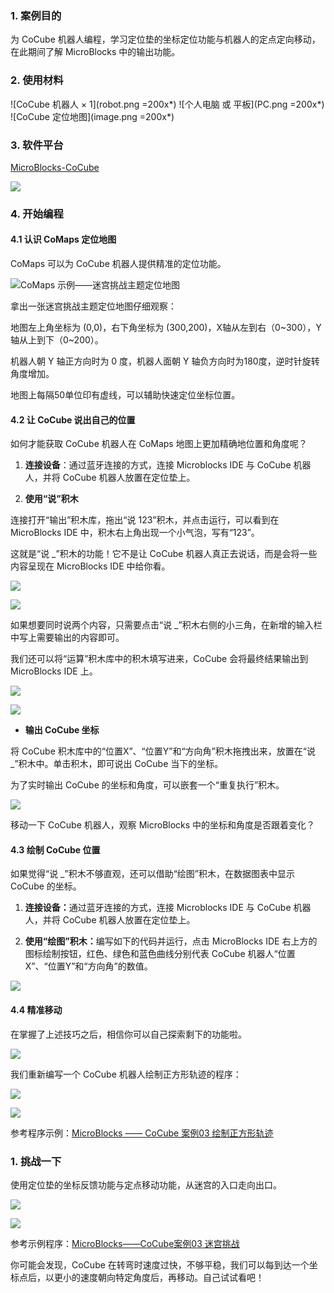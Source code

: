 ### 1. 案例目的

为 CoCube 机器人编程，学习定位垫的坐标定位功能与机器人的定点定向移动，在此期间了解 MicroBlocks 中的输出功能。

### 2. 使用材料

![CoCube 机器人 × 1](robot.png =200x*)
![个人电脑 或 平板](PC.png =200x*)
![CoCube 定位地图](image.png =200x*)

### 3. 软件平台

[MicroBlocks-CoCube](https://microblocksfun.cn/run/microblocks.html#scripts=GP%20Scripts%0Adepends%20%27CoCube%27)

![](image-1.png)

### 4. 开始编程

#### 4.1 认识 CoMaps 定位地图

CoMaps 可以为 CoCube 机器人提供精准的定位功能。

![CoMaps 示例——迷宫挑战主题定位地图](comap.png)

拿出一张迷宫挑战主题定位地图仔细观察：

地图左上角坐标为 (0,0)，右下角坐标为 (300,200)，X轴从左到右（0\~300），Y轴从上到下（0\~200）。

机器人朝 Y 轴正方向时为 0 度，机器人面朝 Y 轴负方向时为180度，逆时针旋转角度增加。

地图上每隔50单位印有虚线，可以辅助快速定位坐标位置。

#### 4.2 **让 CoCube 说出自己的位置**

如何才能获取 CoCube 机器人在 CoMaps 地图上更加精确地位置和角度呢？

1. **连接设备**：通过蓝牙连接的方式，连接 Microblocks IDE 与 CoCube 机器人，并将 CoCube 机器人放置在定位垫上。

2. **使用“说”积木**

连接打开“输出”积木库，拖出“说 123”积木，并点击运行，可以看到在 MicroBlocks IDE 中，积木右上角出现一个小气泡，写有“123”。

这就是“说 \_”积木的功能！它不是让 CoCube 机器人真正去说话，而是会将一些内容呈现在 MicroBlocks IDE 中给你看。

![](image-2.png)

![](scriptImage1819646.png)

如果想要同时说两个内容，只需要点击“说 \_”积木右侧的小三角，在新增的输入栏中写上需要输出的内容即可。

我们还可以将“运算”积木库中的积木填写进来，CoCube 会将最终结果输出到 MicroBlocks IDE 上。

![](scriptImage2100985.png)

![](scriptImage2239731.png)

* **输出 CoCube 坐标**

将 CoCube 积木库中的“位置X”、“位置Y”和“方向角”积木拖拽出来，放置在“说 \_”积木中。单击积木，即可说出 CoCube 当下的坐标。

为了实时输出 CoCube 的坐标和角度，可以嵌套一个“重复执行”积木。

![](scriptImage2340058.png)

移动一下 CoCube 机器人，观察 MicroBlocks 中的坐标和角度是否跟着变化？

#### 4.3 绘制 CoCube 位置

如果觉得“说 \_”积木不够直观，还可以借助“绘图”积木，在数据图表中显示 CoCube 的坐标。

1. **连接设备：**&#x901A;过蓝牙连接的方式，连接 Microblocks IDE 与 CoCube 机器人，并将 CoCube 机器人放置在定位垫上。

2. **使用“绘图”积木：**&#x7F16;写如下的代码并运行，点击 MicroBlocks IDE 右上方的图标绘制按钮，红色、绿色和蓝色曲线分别代表 CoCube 机器人“位置X”、“位置Y”和“方向角”的数值。

![](image-3.png)

#### 4.4 精准移动

&#x20;    在掌握了上述技巧之后，相信你可以自己探索剩下的功能啦。

![](image-4.png)

我们重新编写一个 CoCube 机器人绘制正方形轨迹的程序：

![](scriptImage3089043.png)



![](scriptImage3097549.png)



参考程序示例：[MicroBlocks —— CoCube 案例03 绘制正方形轨迹](https://microblocksfun.cn/run/microblocks.html#scripts=GP%20Scripts%0Adepends%20%27CoCube%27%0A%0Ascript%20971%20248%20%7B%0Aforever%20%7B%0A%20%20%27CoCube%20rotate%20to%20angle%27%200%2030%0A%20%20%27CoCube%20move%20by%20step%27%20%27cocube%3Bforward%27%2040%2050%0A%20%20%27CoCube%20rotate%20to%20angle%27%2090%2030%0A%20%20%27CoCube%20move%20by%20step%27%20%27cocube%3Bforward%27%2040%2050%0A%20%20%27CoCube%20rotate%20to%20angle%27%20180%2030%0A%20%20%27CoCube%20move%20by%20step%27%20%27cocube%3Bforward%27%2040%2050%0A%20%20%27CoCube%20rotate%20to%20angle%27%20270%2030%0A%20%20%27CoCube%20move%20by%20step%27%20%27cocube%3Bforward%27%2040%2050%0A%7D%0A%7D%0A%0Ascript%20596%20312%20%7B%0Aforever%20%7B%0A%20%20%27CoCube%20move%20by%20step%27%20%27cocube%3Bforward%27%2040%2050%0A%20%20%27CoCube%20rotate%20by%20degree%27%20%27cocube%3Bleft%27%2030%2090%0A%7D%0A%7D%0A%0A)

### 1. 挑战一下

使用定位垫的坐标反馈功能与定点移动功能，从迷宫的入口走向出口。

![](scriptImage256581.png)

![](comap.gif)

参考示例程序：[MicroBlocks——CoCube案例03 迷宫挑战](https://microblocksfun.cn/run/microblocks.html#scripts=GP%20Scripts%0Adepends%20%27CoCube%27%0A%0Ascript%20437%20194%20%7B%0A%27CoCube%20move%20to%27%20124%2022%2040%0A%27CoCube%20move%20to%27%20124%2053%2040%0A%27CoCube%20move%20to%27%20155%2053%2040%0A%27CoCube%20move%20to%27%20156%20118%2040%0A%27CoCube%20move%20to%27%20286%20118%2040%0A%27CoCube%20move%20to%27%20286%20180%2040%0A%27CoCube%20move%20to%27%20223%20180%2040%0A%27CoCube%20move%20to%27%20220%20150%2040%0A%27CoCube%20move%20to%27%20155%20150%2040%0A%27CoCube%20move%20to%27%20155%20180%2040%0A%7D%0A%0A)

你可能会发现，CoCube 在转弯时速度过快，不够平稳，我们可以每到达一个坐标点后，以更小的速度朝向特定角度后，再移动。自己试试看吧！


